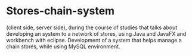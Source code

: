 # Stores-chain-system
(client side, server side), during the course of studies that talks about developing an system to a network of stores, using Java and JavaFX and workbench with eclipse.
Development of a system that helps manage a chain stores, while using MySQL environment.            
